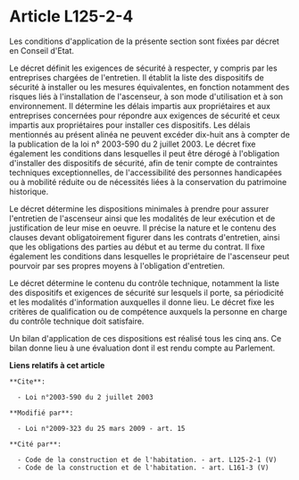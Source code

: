 # Article L125-2-4

Les conditions d'application de la présente section sont fixées par décret en Conseil d'Etat. 

Le décret définit les exigences de sécurité à respecter, y compris par les entreprises chargées de l'entretien. Il établit la
liste des dispositifs de sécurité à installer ou les mesures équivalentes, en fonction notamment des risques liés à
l'installation de l'ascenseur, à son mode d'utilisation et à son environnement. Il détermine les délais impartis aux
propriétaires et aux entreprises concernées pour répondre aux exigences de sécurité et ceux impartis aux propriétaires pour
installer ces dispositifs. Les délais mentionnés au présent alinéa ne peuvent excéder dix-huit ans à compter de la
publication de la loi n° 2003-590 du 2 juillet 2003. Le décret fixe également les conditions dans lesquelles il peut être
dérogé à l'obligation d'installer des dispositifs de sécurité, afin de tenir compte de contraintes techniques
exceptionnelles, de l'accessibilité des personnes handicapées ou à mobilité réduite ou de nécessités liées à la conservation
du patrimoine historique. 

Le décret détermine les dispositions minimales à prendre pour assurer l'entretien de l'ascenseur ainsi que les modalités de
leur exécution et de justification de leur mise en oeuvre. Il précise la nature et le contenu des clauses devant
obligatoirement figurer dans les contrats d'entretien, ainsi que les obligations des parties au début et au terme du contrat.
Il fixe également les conditions dans lesquelles le propriétaire de l'ascenseur peut pourvoir par ses propres moyens à
l'obligation d'entretien. 

Le décret détermine le contenu du contrôle technique, notamment la liste des dispositifs et exigences de sécurité sur
lesquels il porte, sa périodicité et les modalités d'information auxquelles il donne lieu. Le décret fixe les critères de
qualification ou de compétence auxquels la personne en charge du contrôle technique doit satisfaire. 

Un bilan d'application de ces dispositions est réalisé tous les cinq ans. Ce bilan donne lieu à une évaluation dont il est
rendu compte au Parlement.

**Liens relatifs à cet article**

	**Cite**:

	  - Loi n°2003-590 du 2 juillet 2003

	**Modifié par**:

	  - Loi n°2009-323 du 25 mars 2009 - art. 15

	**Cité par**:

	  - Code de la construction et de l'habitation. - art. L125-2-1 (V)
	  - Code de la construction et de l'habitation. - art. L161-3 (V)
